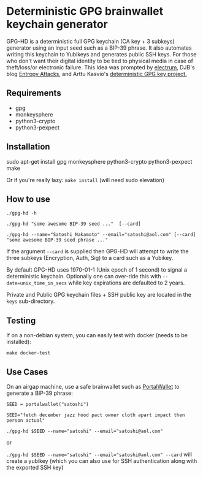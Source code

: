 Deterministic GPG brainwallet keychain generator
=============================

GPG-HD is a deterministic full GPG keychain (CA key + 3 subkeys) generator using an input seed such as a BIP-39 phrase.  It also automates writing this keychain to Yubikeys and generates public SSH keys.  For those who don't want their digital identity to be tied to physical media in case of theft/loss/or electronic failure.  This Idea was prompted by [electrum](https://electrum.org/), DJB's blog [Entropy Attacks](http://blog.cr.yp.to/20140205-entropy.html), and Arttu Kasvio's [ deterministic GPG key project.](https://github.com/arttukasvio/deterministic)



Requirements
------------

* gpg
* monkeysphere 
* python3-crypto
* python3-pexpect


Installation
------------

sudo apt-get install gpg monkeysphere python3-crypto python3-pexpect make


Or if you're really lazy: 
`make install`  (will need sudo elevation)

How to use
----------

`./gpg-hd -h`

`./gpg-hd "some awesome BIP-39 seed ..."  [--card]`

`./gpg-hd --name="Satoshi Nakamoto" --email="satoshi@aol.com" [--card] "some awesome BIP-39 seed phrase ..."`

If the argument `--card` is supplied then GPG-HD will attempt to write the three subkeys (Encryption, Auth, Sig) to a card such as a Yubikey. 

By default GPG-HD uses 1970-01-1 (Unix epoch of 1 second) to signal a deterministic keychain.  Optionally one can over-ride this with `--date=unix_time_in_secs`
 while key expirations are defaulted to 2 years.

Private and Public GPG keychain files + SSH public key are located in the `keys` sub-directory.


Testing
----------

If on a non-debian system, you can easily test with docker (needs to be installed):

`make docker-test`


Use Cases
----------

On an airgap machine, use a safe brainwallet such as [PortalWallet](https://github.com/Logicwax/PortalWallet) to generate a BIP-39 phrase:

`SEED = portalwallet("satoshi")`

 `SEED="fetch december jazz hood pact owner cloth apart impact then person actual"`

 `./gpg-hd $SEED --name="satoshi" --email="satoshi@aol.com"`

 or 

 `./gpg-hd $SEED --name="satoshi" --email="satoshi@aol.com" --card` will create a yubikey (which you can also use for SSH authentication along with the exported SSH key)
